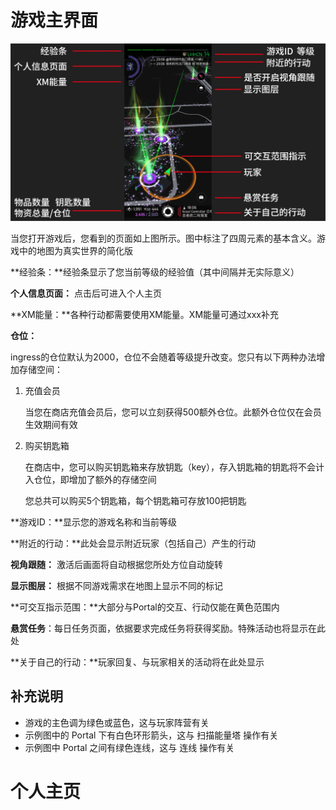 # 游戏主界面

![image](./images/UI-introduce.png)

当您打开游戏后，您看到的页面如上图所示。图中标注了四周元素的基本含义。游戏中的地图为真实世界的简化版

**经验条：**经验条显示了您当前等级的经验值（其中间隔并无实际意义）

**个人信息页面：** 点击后可进入个人主页

**XM能量：**各种行动都需要使用XM能量。XM能量可通过xxx补充

**仓位：**

ingress的仓位默认为2000，仓位不会随着等级提升改变。您只有以下两种办法增加存储空间：


1. 充值会员

	当您在商店充值会员后，您可以立刻获得500额外仓位。此额外仓位仅在会员生效期间有效


2. 购买钥匙箱

	在商店中，您可以购买钥匙箱来存放钥匙（key），存入钥匙箱的钥匙将不会计入仓位，即增加了额外的存储空间

	您总共可以购买5个钥匙箱，每个钥匙箱可存放100把钥匙

**游戏ID：**显示您的游戏名称和当前等级

**附近的行动：**此处会显示附近玩家（包括自己）产生的行动

**视角跟随：** 激活后画面将自动根据您所处方位自动旋转

**显示图层：** 根据不同游戏需求在地图上显示不同的标记

**可交互指示范围：**大部分与Portal的交互、行动仅能在黄色范围内

**悬赏任务**：每日任务页面，依据要求完成任务将获得奖励。特殊活动也将显示在此处

**关于自己的行动：**玩家回复、与玩家相关的活动将在此处显示

## 补充说明

- 游戏的主色调为绿色或蓝色，这与玩家阵营有关
- 示例图中的 Portal 下有白色环形箭头，这与 扫描能量塔 操作有关
- 示例图中 Portal 之间有绿色连线，这与 连线 操作有关





# 个人主页
